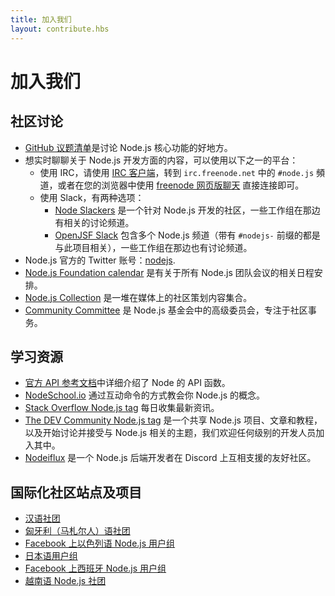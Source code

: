 ```yaml
---
title: 加入我们
layout: contribute.hbs
---
```


# 加入我们

## 社区讨论

* [GitHub 议题清单](https://github.com/nodejs/node/issues)是讨论 Node.js 核心功能的好地方。
* 想实时聊聊关于 Node.js 开发方面的内容，可以使用以下之一的平台：
  * 使用 IRC，请使用 [IRC 客户端](https://en.wikipedia.org/wiki/Comparison_of_Internet_Relay_Chat_clients)，转到 `irc.freenode.net` 中的 `#node.js` 頻道，或者在您的浏览器中使用 [freenode 网页版聊天](https://webchat.freenode.net/#node.js) 直接连接即可。
  * 使用 Slack，有两种选项：
    * [Node Slackers](https://www.nodeslackers.com/) 是一个针对 Node.js 开发的社区，一些工作组在那边有相关的讨论频道。
    * [OpenJSF Slack](https://slack-invite.openjsf.org/) 包含多个 Node.js 频道（带有 `#nodejs-` 前缀的都是与此项目相关），一些工作组在那边也有讨论频道。
* Node.js 官方的 Twitter 账号：[nodejs](https://twitter.com/nodejs).
* [Node.js Foundation calendar](https://nodejs.org/calendar) 是有关于所有 Node.js 团队会议的相关日程安排。
* [Node.js Collection](https://medium.com/the-node-js-collection) 是一堆在媒体上的社区策划内容集合。
* [Community Committee](https://github.com/nodejs/community-committee) 是 Node.js 基金会中的高级委员会，专注于社区事务。

## 学习资源

* [官方 API 参考文档](https://nodejs.org/api/)中详细介绍了 Node 的 API 函数。
* [NodeSchool.io](https://nodeschool.io/) 通过互动命令的方式教会你 Node.js 的概念。
* [Stack Overflow Node.js tag](https://stackoverflow.com/questions/tagged/node.js) 每日收集最新资讯。
* [The DEV Community Node.js tag](https://dev.to/t/node) 是一个共享 Node.js 项目、文章和教程，以及开始讨论并接受与 Node.js 相关的主题，我们欢迎任何级别的开发人员加入其中。
* [Nodeiflux](https://discordapp.com/invite/vUsrbjd) 是一个 Node.js 后端开发者在 Discord 上互相支援的友好社区。

## 国际化社区站点及项目

* [汉语社团](https://cnodejs.org/)
* [匈牙利（马札尔人）语社团](https://nodehun.blogspot.com/)
* [Facebook 上以色列语 Node.js 用户组](https://www.facebook.com/groups/node.il/)
* [日本语用户组](https://nodejs.jp/)
* [Facebook 上西班牙 Node.js 用户组](https://www.facebook.com/groups/node.es/)
* [越南语 Node.js 社团](https://www.facebook.com/nodejs.vn/)
